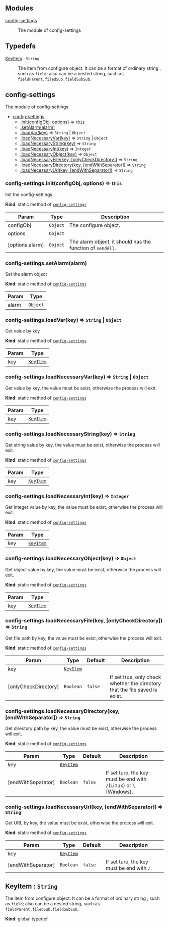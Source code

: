 ## Modules

<dl>
<dt><a href="#module_config-settings">config-settings</a></dt>
<dd><p>The module of config-settings</p>
</dd>
</dl>

## Typedefs

<dl>
<dt><a href="#KeyItem">KeyItem</a> : <code>String</code></dt>
<dd><p>The item from configure object. It can be a format of ordinary string , such as <code>field</code>; also can be a nested string, such as <code>fieldParent.filedSub.fieldSubSub</code>.</p>
</dd>
</dl>

<a name="module_config-settings"></a>

## config-settings
The module of config-settings


* [config-settings](#module_config-settings)
    * [.init(configObj, options)](#module_config-settings.init) ⇒ <code>this</code>
    * [.setAlarm(alarm)](#module_config-settings.setAlarm)
    * [.loadVar(key)](#module_config-settings.loadVar) ⇒ <code>String</code> \| <code>Object</code>
    * [.loadNecessaryVar(key)](#module_config-settings.loadNecessaryVar) ⇒ <code>String</code> \| <code>Object</code>
    * [.loadNecessaryString(key)](#module_config-settings.loadNecessaryString) ⇒ <code>String</code>
    * [.loadNecessaryInt(key)](#module_config-settings.loadNecessaryInt) ⇒ <code>Integer</code>
    * [.loadNecessaryObject(key)](#module_config-settings.loadNecessaryObject) ⇒ <code>Object</code>
    * [.loadNecessaryFile(key, [onlyCheckDirectory])](#module_config-settings.loadNecessaryFile) ⇒ <code>String</code>
    * [.loadNecessaryDirectory(key, [endWithSeparator])](#module_config-settings.loadNecessaryDirectory) ⇒ <code>String</code>
    * [.loadNecessaryUrl(key, [endWithSeparator])](#module_config-settings.loadNecessaryUrl) ⇒ <code>String</code>

<a name="module_config-settings.init"></a>

### config-settings.init(configObj, options) ⇒ <code>this</code>
Init the config-settings

**Kind**: static method of [<code>config-settings</code>](#module_config-settings)  

| Param | Type | Description |
| --- | --- | --- |
| configObj | <code>Object</code> | The configure object. |
| options | <code>Object</code> |  |
| [options.alarm] | <code>Object</code> | The alarm object, it should has the function of `sendAll`. |

<a name="module_config-settings.setAlarm"></a>

### config-settings.setAlarm(alarm)
Set the alarm object

**Kind**: static method of [<code>config-settings</code>](#module_config-settings)  

| Param | Type |
| --- | --- |
| alarm | <code>Object</code> | 

<a name="module_config-settings.loadVar"></a>

### config-settings.loadVar(key) ⇒ <code>String</code> \| <code>Object</code>
Get value by key

**Kind**: static method of [<code>config-settings</code>](#module_config-settings)  

| Param | Type |
| --- | --- |
| key | [<code>KeyItem</code>](#KeyItem) | 

<a name="module_config-settings.loadNecessaryVar"></a>

### config-settings.loadNecessaryVar(key) ⇒ <code>String</code> \| <code>Object</code>
Get value by key, the value must be exist, otherwise the process will exit.

**Kind**: static method of [<code>config-settings</code>](#module_config-settings)  

| Param | Type |
| --- | --- |
| key | [<code>KeyItem</code>](#KeyItem) | 

<a name="module_config-settings.loadNecessaryString"></a>

### config-settings.loadNecessaryString(key) ⇒ <code>String</code>
Get string value by key, the value must be exist, otherwise the process will exit.

**Kind**: static method of [<code>config-settings</code>](#module_config-settings)  

| Param | Type |
| --- | --- |
| key | [<code>KeyItem</code>](#KeyItem) | 

<a name="module_config-settings.loadNecessaryInt"></a>

### config-settings.loadNecessaryInt(key) ⇒ <code>Integer</code>
Get integer value by key, the value must be exist, otherwise the process will exit.

**Kind**: static method of [<code>config-settings</code>](#module_config-settings)  

| Param | Type |
| --- | --- |
| key | [<code>KeyItem</code>](#KeyItem) | 

<a name="module_config-settings.loadNecessaryObject"></a>

### config-settings.loadNecessaryObject(key) ⇒ <code>Object</code>
Get object value by key, the value must be exist, otherwise the process will exit.

**Kind**: static method of [<code>config-settings</code>](#module_config-settings)  

| Param | Type |
| --- | --- |
| key | [<code>KeyItem</code>](#KeyItem) | 

<a name="module_config-settings.loadNecessaryFile"></a>

### config-settings.loadNecessaryFile(key, [onlyCheckDirectory]) ⇒ <code>String</code>
Get file path by key, the value must be exist, otherwise the process will exit.

**Kind**: static method of [<code>config-settings</code>](#module_config-settings)  

| Param | Type | Default | Description |
| --- | --- | --- | --- |
| key | [<code>KeyItem</code>](#KeyItem) |  |  |
| [onlyCheckDirectory] | <code>Boolean</code> | <code>false</code> | If set true, only check whether the directory that the file saved is exist. |

<a name="module_config-settings.loadNecessaryDirectory"></a>

### config-settings.loadNecessaryDirectory(key, [endWithSeparator]) ⇒ <code>String</code>
Get directory path by key, the value must be exist, otherwise the process will exit.

**Kind**: static method of [<code>config-settings</code>](#module_config-settings)  

| Param | Type | Default | Description |
| --- | --- | --- | --- |
| key | [<code>KeyItem</code>](#KeyItem) |  |  |
| [endWithSeparator] | <code>Boolean</code> | <code>false</code> | If set ture, the key must be end with `/`(Linux) or `\`(Windows). |

<a name="module_config-settings.loadNecessaryUrl"></a>

### config-settings.loadNecessaryUrl(key, [endWithSeparator]) ⇒ <code>String</code>
Get URL by key, the value must be exist, otherwise the process will exit.

**Kind**: static method of [<code>config-settings</code>](#module_config-settings)  

| Param | Type | Default | Description |
| --- | --- | --- | --- |
| key | [<code>KeyItem</code>](#KeyItem) |  |  |
| [endWithSeparator] | <code>Boolean</code> | <code>false</code> | If set ture, the key must be end with `/`. |

<a name="KeyItem"></a>

## KeyItem : <code>String</code>
The item from configure object. It can be a format of ordinary string , such as `field`; also can be a nested string, such as `fieldParent.filedSub.fieldSubSub`.

**Kind**: global typedef  
